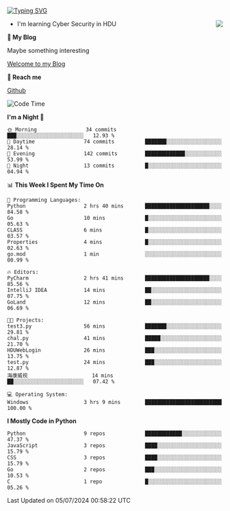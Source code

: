 [![Typing SVG](https://readme-typing-svg.herokuapp.com?font=Fira+Code&pause=1000&random=false&width=450&height=60&lines=Hello+%F0%9F%91%8B%F0%9F%8F%BB;I'm+JBNRZ)](https://git.io/typing-svg)

<a href="#">
  <img align="right" src="https://github-readme-stats.vercel.app/api?username=JBNRZ&show_icons=true&bg_color=15,f2f7fd,E0EAFC" />
</a>

- I'm learning Cyber Security in HDU

 **🌱 My Blog**

Maybe something interesting

[Welcome to my Blog](https://jbnrz.com.cn/)

 **💬 Reach me** 

[Github](https://github.com/JBNRZ)


<!--START_SECTION:waka-->
![Code Time](http://img.shields.io/badge/Code%20Time-568%20hrs%2019%20mins-blue)

**I'm a Night 🦉** 

```text
🌞 Morning                34 commits          ███░░░░░░░░░░░░░░░░░░░░░░   12.93 % 
🌆 Daytime                74 commits          ███████░░░░░░░░░░░░░░░░░░   28.14 % 
🌃 Evening                142 commits         █████████████░░░░░░░░░░░░   53.99 % 
🌙 Night                  13 commits          █░░░░░░░░░░░░░░░░░░░░░░░░   04.94 % 
```


📊 **This Week I Spent My Time On** 

```text
💬 Programming Languages: 
Python                   2 hrs 40 mins       █████████████████████░░░░   84.58 % 
Go                       10 mins             █░░░░░░░░░░░░░░░░░░░░░░░░   05.63 % 
CLASS                    6 mins              █░░░░░░░░░░░░░░░░░░░░░░░░   03.57 % 
Properties               4 mins              █░░░░░░░░░░░░░░░░░░░░░░░░   02.63 % 
go.mod                   1 min               ░░░░░░░░░░░░░░░░░░░░░░░░░   00.99 % 

🔥 Editors: 
PyCharm                  2 hrs 41 mins       █████████████████████░░░░   85.56 % 
IntelliJ IDEA            14 mins             ██░░░░░░░░░░░░░░░░░░░░░░░   07.75 % 
GoLand                   12 mins             ██░░░░░░░░░░░░░░░░░░░░░░░   06.69 % 

🐱‍💻 Projects: 
test3.py                 56 mins             ███████░░░░░░░░░░░░░░░░░░   29.81 % 
chal.py                  41 mins             █████░░░░░░░░░░░░░░░░░░░░   21.70 % 
HDUWebLogin              26 mins             ███░░░░░░░░░░░░░░░░░░░░░░   13.75 % 
test.py                  24 mins             ███░░░░░░░░░░░░░░░░░░░░░░   12.87 % 
海康威视                     14 mins             ██░░░░░░░░░░░░░░░░░░░░░░░   07.42 % 

💻 Operating System: 
Windows                  3 hrs 9 mins        █████████████████████████   100.00 % 
```

**I Mostly Code in Python** 

```text
Python                   9 repos             ████████████░░░░░░░░░░░░░   47.37 % 
JavaScript               3 repos             ████░░░░░░░░░░░░░░░░░░░░░   15.79 % 
CSS                      3 repos             ████░░░░░░░░░░░░░░░░░░░░░   15.79 % 
Go                       2 repos             ███░░░░░░░░░░░░░░░░░░░░░░   10.53 % 
C                        1 repo              █░░░░░░░░░░░░░░░░░░░░░░░░   05.26 % 
```




 Last Updated on 05/07/2024 00:58:22 UTC
<!--END_SECTION:waka-->
